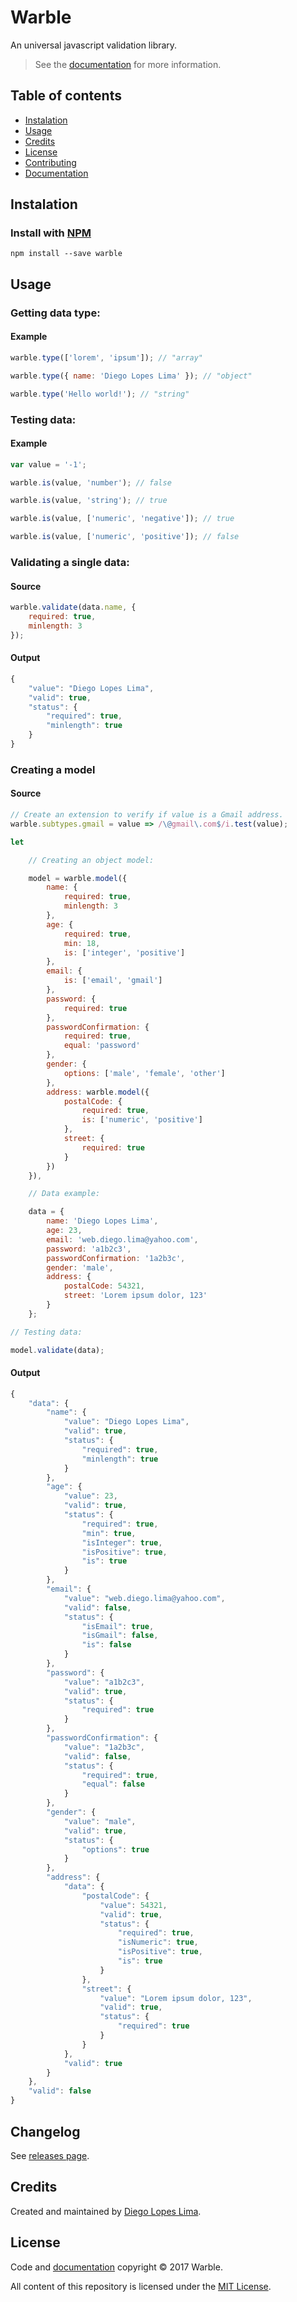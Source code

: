 # Warble

An universal javascript validation library.

> See the [documentation](https://github.com/DiegoLopesLima/warble/blob/master/DOCUMENTATION.md) for more information.

## Table of contents

- [Instalation](#instalation)
- [Usage](#usage)
- [Credits](#credits)
- [License](#license)
- [Contributing](https://github.com/DiegoLopesLima/warble/blob/master/CONTRIBUTING.md)
- [Documentation](https://github.com/DiegoLopesLima/warble/blob/master/DOCUMENTATION.md)

## Instalation

### Install with [NPM](https://www.npmjs.com/package/warble)

```
npm install --save warble
```

## Usage

### Getting data type:

#### Example
```javascript
warble.type(['lorem', 'ipsum']); // "array"

warble.type({ name: 'Diego Lopes Lima' }); // "object"

warble.type('Hello world!'); // "string"
```

### Testing data:

#### Example
```javascript
var value = '-1';

warble.is(value, 'number'); // false

warble.is(value, 'string'); // true

warble.is(value, ['numeric', 'negative']); // true

warble.is(value, ['numeric', 'positive']); // false
```

### Validating a single data:

#### Source

```javascript
warble.validate(data.name, {
	required: true,
	minlength: 3
});
```

#### Output

```javascript
{
	"value": "Diego Lopes Lima",
	"valid": true,
	"status": {
		"required": true,
		"minlength": true
	}
}
```

### Creating a model

#### Source

```javascript
// Create an extension to verify if value is a Gmail address.
warble.subtypes.gmail = value => /\@gmail\.com$/i.test(value);

let

	// Creating an object model:

	model = warble.model({
		name: {
			required: true,
			minlength: 3
		},
		age: {
			required: true,
			min: 18,
			is: ['integer', 'positive']
		},
		email: {
			is: ['email', 'gmail']
		},
		password: {
			required: true
		},
		passwordConfirmation: {
			required: true,
			equal: 'password'
		},
		gender: {
			options: ['male', 'female', 'other']
		},
		address: warble.model({
			postalCode: {
				required: true,
				is: ['numeric', 'positive']
			},
			street: {
				required: true
			}
		})
	}),

	// Data example:

	data = {
		name: 'Diego Lopes Lima',
		age: 23,
		email: 'web.diego.lima@yahoo.com',
		password: 'a1b2c3',
		passwordConfirmation: '1a2b3c',
		gender: 'male',
		address: {
			postalCode: 54321,
			street: 'Lorem ipsum dolor, 123'
		}
	};

// Testing data:

model.validate(data);
```

#### Output

```javascript
{
	"data": {
		"name": {
			"value": "Diego Lopes Lima",
			"valid": true,
			"status": {
				"required": true,
				"minlength": true
			}
		},
		"age": {
			"value": 23,
			"valid": true,
			"status": {
				"required": true,
				"min": true,
				"isInteger": true,
				"isPositive": true,
				"is": true
			}
		},
		"email": {
			"value": "web.diego.lima@yahoo.com",
			"valid": false,
			"status": {
				"isEmail": true,
				"isGmail": false,
				"is": false
			}
		},
		"password": {
			"value": "a1b2c3",
			"valid": true,
			"status": {
				"required": true
			}
		},
		"passwordConfirmation": {
			"value": "1a2b3c",
			"valid": false,
			"status": {
				"required": true,
				"equal": false
			}
		},
		"gender": {
			"value": "male",
			"valid": true,
			"status": {
				"options": true
			}
		},
		"address": {
			"data": {
				"postalCode": {
					"value": 54321,
					"valid": true,
					"status": {
						"required": true,
						"isNumeric": true,
						"isPositive": true,
						"is": true
					}
				},
				"street": {
					"value": "Lorem ipsum dolor, 123",
					"valid": true,
					"status": {
						"required": true
					}
				}
			},
			"valid": true
		}
	},
	"valid": false
}
```

## Changelog

See [releases page](https://github.com/DiegoLopesLima/warble/releases).

## Credits

Created and maintained by [Diego Lopes Lima](https://github.com/DiegoLopesLima).

## License

Code and [documentation](https://github.com/DiegoLopesLima/warble/wiki/Documentation) copyright © 2017 Warble.

All content of this repository is licensed under the [MIT License](https://github.com/DiegoLopesLima/warble/blob/master/LICENSE.md).
